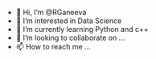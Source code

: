 - 👋 Hi, I’m @RGaneeva
- 👀 I’m interested in Data Science
- 🌱 I’m currently learning Python and c++
- 💞️ I’m looking to collaborate on ...
- 📫 How to reach me ...

<!---
RGaneeva/RGaneeva is a ✨ special ✨ repository because its `README.md` (this file) appears on your GitHub profile.
You can click the Preview link to take a look at your changes.
--->
